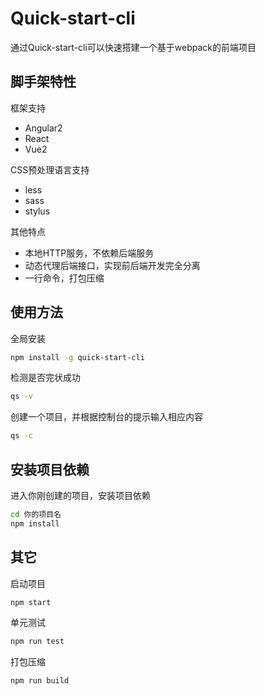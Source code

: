 # Quick-start-cli

通过Quick-start-cli可以快速搭建一个基于webpack的前端项目

## 脚手架特性
框架支持
- Angular2
- React
- Vue2

CSS预处理语言支持
- less
- sass
- stylus

其他特点
- 本地HTTP服务，不依赖后端服务
- 动态代理后端接口，实现前后端开发完全分离
- 一行命令，打包压缩

## 使用方法
全局安装
```bash
npm install -g quick-start-cli
```
检测是否完状成功
```bash
qs -v
```
创建一个项目，并根据控制台的提示输入相应内容
```bash
qs -c
```
## 安装项目依赖
进入你刚创建的项目，安装项目依赖
```bash
cd 你的项目名
npm install
```

## 其它
启动项目
```bash
npm start
```
单元测试
```bash
npm run test
```
打包压缩
```bash
npm run build
```


